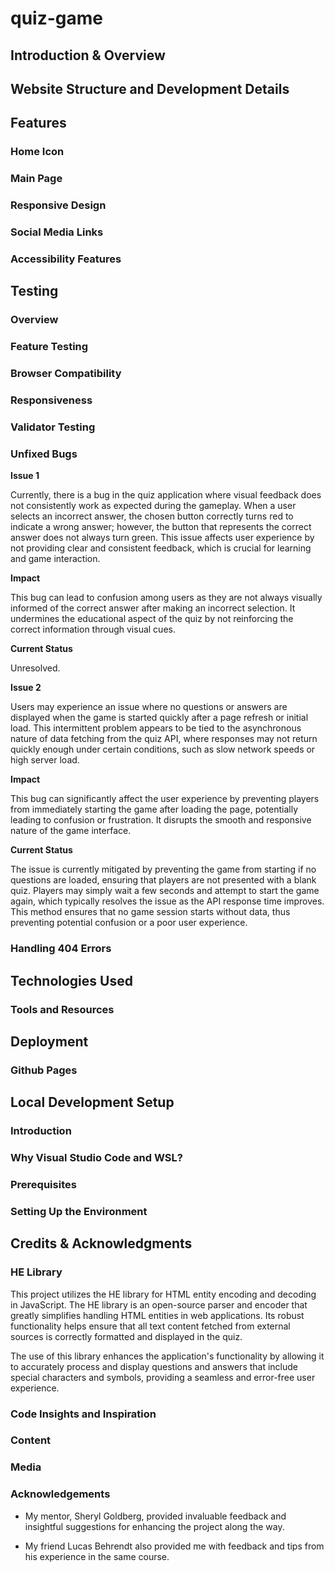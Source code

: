 # quiz-game

## Introduction & Overview 

## Website Structure and Development Details

## Features

### Home Icon

### Main Page

### Responsive Design

### Social Media Links

### Accessibility Features

##  Testing

### Overview

### Feature Testing

### Browser Compatibility

### Responsiveness

### Validator Testing



### Unfixed Bugs

**Issue 1**

Currently, there is a bug in the quiz application where visual feedback does not consistently work as expected during the gameplay. When a user selects an incorrect answer, the chosen button correctly turns red to indicate a wrong answer; however, the button that represents the correct answer does not always turn green. This issue affects user experience by not providing clear and consistent feedback, which is crucial for learning and game interaction.

**Impact**

This bug can lead to confusion among users as they are not always visually informed of the correct answer after making an incorrect selection. It undermines the educational aspect of the quiz by not reinforcing the correct information through visual cues.

**Current Status**

Unresolved.

**Issue 2**

Users may experience an issue where no questions or answers are displayed when the game is started quickly after a page refresh or initial load. This intermittent problem appears to be tied to the asynchronous nature of data fetching from the quiz API, where responses may not return quickly enough under certain conditions, such as slow network speeds or high server load.

**Impact**

This bug can significantly affect the user experience by preventing players from immediately starting the game after loading the page, potentially leading to confusion or frustration. It disrupts the smooth and responsive nature of the game interface.

**Current Status**

The issue is currently mitigated by preventing the game from starting if no questions are loaded, ensuring that players are not presented with a blank quiz. Players may simply wait a few seconds and attempt to start the game again, which typically resolves the issue as the API response time improves. This method ensures that no game session starts without data, thus preventing potential confusion or a poor user experience.

### Handling 404 Errors

## Technologies Used

### Tools and Resources

## Deployment

### Github Pages

## Local Development Setup

### Introduction

### Why Visual Studio Code and WSL?

### Prerequisites

### Setting Up the Environment

## Credits & Acknowledgments

### HE Library

This project utilizes the HE library for HTML entity encoding and decoding in JavaScript. The HE library is an open-source parser and encoder that greatly simplifies handling HTML entities in web applications. Its robust functionality helps ensure that all text content fetched from external sources is correctly formatted and displayed in the quiz.

The use of this library enhances the application's functionality by allowing it to accurately process and display questions and answers that include special characters and symbols, providing a seamless and error-free user experience.

### Code Insights and Inspiration

### Content

### Media

### Acknowledgements

- My mentor, Sheryl Goldberg, provided invaluable feedback and insightful suggestions for enhancing the project along the way.

- My friend Lucas Behrendt also provided me with feedback and tips from his experience in the same course.